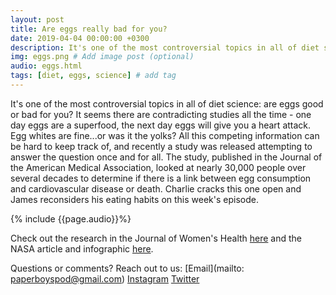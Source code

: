 ```yaml
---
layout: post
title: Are eggs really bad for you?
date: 2019-04-04 00:00:00 +0300
description: It's one of the most controversial topics in all of diet science: are eggs good or bad for you?... # Add post description (shows up as description on social media posts)
img: eggs.png # Add image post (optional)
audio: eggs.html
tags: [diet, eggs, science] # add tag
---
```


It's one of the most controversial topics in all of diet science: are eggs good or bad for you? It seems there are contradicting studies all the time - one day eggs are a superfood, the next day eggs will give you a heart attack. Egg whites are fine...or was it the yolks? All this competing information can be hard to keep track of, and recently a study was released attempting to answer the question once and for all. The study, published in the Journal of the American Medical Association, looked at nearly 30,000 people over several decades to determine if there is a link between egg consumption and cardiovascular disease or death. Charlie cracks this one open and James reconsiders his eating habits on this week's episode.

{% include {{page.audio}}%}

Check out the research in the Journal of Women's Health [here](https://www.liebertpub.com/toc/jwh/23/11) and the NASA article and infographic [here](https://www.liebertpub.com/toc/jwh/23/11). 

Questions or comments? Reach out to us: [Email](mailto: paperboyspod@gmail.com) [Instagram](https://www.instagram.com/paperboyspod/) [Twitter](https://twitter.com/PaperBoysPod)